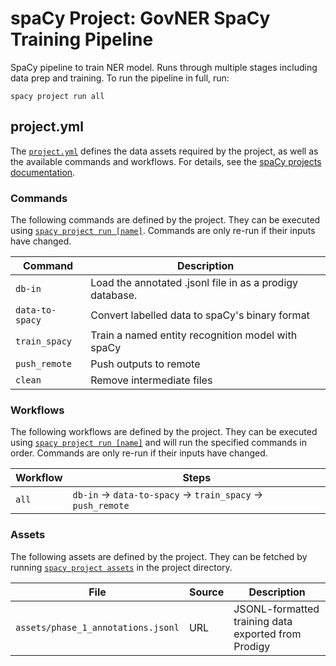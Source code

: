 <!-- SPACY PROJECT: AUTO-GENERATED DOCS START (do not remove) -->

# spaCy Project: GovNER SpaCy Training Pipeline

SpaCy pipeline to train NER model. Runs through multiple stages including data prep and training.
To run the pipeline in full, run:
```shell
spacy project run all
```

## project.yml

The [`project.yml`](project.yml) defines the data assets required by the
project, as well as the available commands and workflows. For details, see the
[spaCy projects documentation](https://spacy.io/usage/projects).

### Commands

The following commands are defined by the project. They
can be executed using [`spacy project run [name]`](https://spacy.io/api/cli#project-run).
Commands are only re-run if their inputs have changed.

| Command | Description |
| --- | --- |
| `db-in` | Load the annotated .jsonl file in as a prodigy database. |
| `data-to-spacy` | Convert labelled data to spaCy's binary format |
| `train_spacy` | Train a named entity recognition model with spaCy |
| `push_remote` | Push outputs to remote |
| `clean` | Remove intermediate files |

### Workflows

The following workflows are defined by the project. They
can be executed using [`spacy project run [name]`](https://spacy.io/api/cli#project-run)
and will run the specified commands in order. Commands are only re-run if their
inputs have changed.

| Workflow | Steps |
| --- | --- |
| `all` | `db-in` &rarr; `data-to-spacy` &rarr; `train_spacy` &rarr; `push_remote` |

### Assets

The following assets are defined by the project. They can
be fetched by running [`spacy project assets`](https://spacy.io/api/cli#project-assets)
in the project directory.

| File | Source | Description |
| --- | --- | --- |
| `assets/phase_1_annotations.jsonl` | URL | JSONL-formatted training data exported from Prodigy |

<!-- SPACY PROJECT: AUTO-GENERATED DOCS END (do not remove) -->
